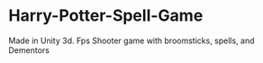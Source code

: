 # Harry-Potter-Spell-Game
Made in Unity 3d.  Fps Shooter game with broomsticks, spells, and Dementors
